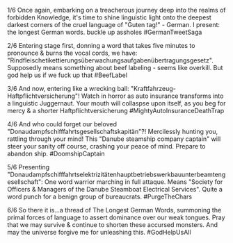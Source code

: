 1/6 Once again, embarking on a treacherous journey deep into the realms of forbidden Knowledge, it's time to shine linguistic light onto the deepest darkest corners of the cruel language of "Guten tag!" - German. I present: the longest German words. buckle up assholes #GermanTweetSaga

2/6 Entering stage first, donning a word that takes five minutes to pronounce & burns the vocal cords, we have: "Rindfleischetikettierungsüberwachungsaufgabenübertragungsgesetz". Supposedly means something about beef labeling - seems like overkill. But god help us if we fuck up that #BeefLabel

3/6 And now, entering like a wrecking ball: "Kraftfahrzeug-Haftpflichtversicherung"! Watch in horror as auto insurance transforms into a linguistic Juggernaut. Your mouth will collaspse upon itself, as you beg for mercy & a shorter Haftpflichtversicherung #MightyAutoInsuranceDeathTrap

4/6 And who could forget our beloved "Donaudampfschifffahrtsgesellschaftskapitän"?! Mercilessly hunting you, rattling through your mind! This "Danube steamship company captain" will steer your sanity off course, crashing your peace of mind. Prepare to abandon ship. #DoomshipCaptain

5/6 Presenting "Donaudampfschifffahrtselektrizitätenhauptbetriebswerkbauunterbeamtengesellschaft": One word warrior marching in full attaque. Means "Society for Officers & Managers of the Danube Steamboat Electrical Services". Quite a word punch for a benign group of bureaucrats. #PurgeTheChars

6/6 So there it is...a thread of The Longest German Words, summoning the primal forces of language to assert dominance over our weak tongues. Pray that we may survive & continue to shorten these accursed monsters. And may the universe forgive me for unleashing this. #GodHelpUsAll
